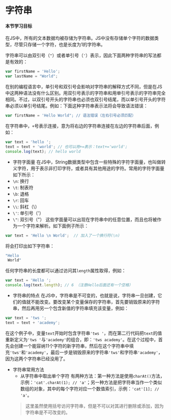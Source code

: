 # 字符串

#### 本节学习目标

在JS中，所有的文本数据均被存储为字符串。JS中没有存储单个字符的数据类型，尽管只存储一个字符，也是长度为1的字符串。

字符串可以由双引号（`"`）或者单引号（`'`）表示，因此下面两种字符串的写法都是有效的：
```JavaScript
var firstName = 'Hello';
var lastName = "World";
```
在别的编程语言中，单引号和双引号会影响对字符串的解释方式不同，但是在JS中这两种语法没有什么区别。用双引号表示的字符串和用单引号表示的字符串完全相同。不过，以双引号开头的字符串也必须也双引号结尾，而以单引号开头的字符串必须以单引号结尾。例如：下面这种字符串表示法将会导致语法错误：
```JavaScript
var firstName = 'Hello World"; // 语法错误（左右引号必须匹配）
```

在字符串中，`+`号表示连接，意为将右边的字符串连接在左边的字符串后面，例如：
```JavaScript
var text = 'hello ';
text = text + 'world'; // 也可以用+=表示：text+='world';
console.log(text); // hello world
```
* 字符字面量
在JS中，String数据类型中包含一些特殊的字符字面量，也叫做转义字符，用于表示非打印字符，或者具有其他用途的字符。常用的字符字面量如下所示：
* `\n`: 换行
* `\t`: 制表符
* `\b`: 退格
* `\r`: 回车
* `\\`: 斜杠（\）
* `\'`: 单引号（'）
* `\"`: 双引号（"）
这些字面量可以出现在字符串中的任意位置，而且也将被作为一个字符来解析。如下面例子所示：
```JavaScript
var text = 'Hello \n World';  // 加入了一个换行符(\n)
```
将会打印出如下字符串：
```JavaScript
"Hello 
 World"
```
任何字符串的长度都可以通过访问其`length`属性取得，例如：
```JavaScript
var text = 'Hello ';
console.log(text.length); // 6 （注意Hello后面还有一个空格）
```

* 字符串的特点
在JS中，字符串是不可变的，也就是说，字符串一旦创建，它们的值就不能改变。要改变某个变量保存的字符串，首先要销毁原来的字符串，然后再用另一个包含新值的字符串填充该变量，例如：
```JavaScript
var text = 'tws ';
text = text + 'academy';
```
在这个例子中，变量`text`开始时包含字符串`'tws '`，而在第二行代码把`text`的值重新定义为`'tws '`与`'academy'`的组合，即：`'tws academy'`。在这个过程中，首先会创建一个能容纳11个字符的新字符串，然后在这个字符串中填充`'tws'`和`'academy'`，最后一步是销毁原来的字符串`'tws'`和字符串`'academy'`，因为这两个字符串已经没用了。

* 字符串常用方法
    * 从字符串中取出单个字符
    有两种方法：第一种方法是使用`charAt()`方法，示例：`'cat'.charAt(1); // 'a'`；另一种方法是把字符串当作一个类似数组的对象，其中的每个字符对应一个数值索引，示例：`'cat'[1]; // 'a'`。
    > 这里虽然使用括号访问字符串，但是不可以对其进行删除或添加，因为字符串是不可改变的。